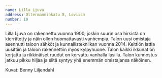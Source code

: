 ```yaml
---
name: Lilla Ljuva
address: Oltermanninkatu 8, Loviisa
number: 10
---
```

Lilla Ljuva on rakennettu vuonna 1900, joskin suurin osa hirsistä on kierrätetty ja näin ollen huomattavasti vanhempia. Talon uusi omistaja asennutti taloon sähköt ja kunnallistekniikan vuonna 2014. Keittiön lattia uusittiin ja taloon rakennettiin myös kylpyhuone. Talon kaikki ikkunat on korjattu ja rikkinäiset ruudut on korvattu vanhalla lasilla. Talon kunnostus jatkuu pikku hiljaa ja siitä syntyy yhä enemmän omistajansa näköinen.

Kuvat: Benny Liljendahl
